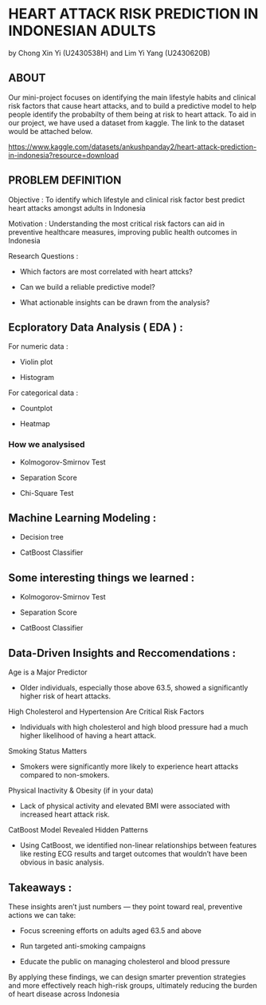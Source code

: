 # HEART ATTACK RISK PREDICTION IN INDONESIAN ADULTS
by Chong Xin Yi (U2430538H) and Lim Yi Yang (U2430620B)
## ABOUT

Our mini-project focuses on identifying the main lifestyle habits and clinical risk factors that cause heart attacks, and to build a predictive model to help people identify the probabilty of them being at risk to heart attack. To aid in our project, we have used a dataset from kaggle. The link to the dataset would be attached below.

https://www.kaggle.com/datasets/ankushpanday2/heart-attack-prediction-in-indonesia?resource=download

## PROBLEM DEFINITION

Objective : To identify which lifestyle and clinical risk factor best predict heart attacks amongst adults in Indonesia

Motivation : Understanding the most critical risk factors can aid in preventive healthcare measures, improving public health outcomes in Indonesia

Research Questions : 

- Which factors are most correlated with heart attcks?

- Can we build a reliable predictive model?

- What actionable insights can be drawn from the analysis?

## Ecploratory Data Analysis ( EDA ) :

For numeric data :

- Violin plot

- Histogram

For categorical data :

- Countplot

- Heatmap

### How we analysised 

- Kolmogorov-Smirnov Test

- Separation Score

- Chi-Square Test

## Machine Learning Modeling :

- Decision tree

- CatBoost Classifier

## Some interesting things we learned :

- Kolmogorov-Smirnov Test

- Separation Score

- CatBoost Classifier

## Data-Driven Insights and Reccomendations :

Age is a Major Predictor

- Older individuals, especially those above 63.5, showed a significantly higher risk of heart attacks.

High Cholesterol and Hypertension Are Critical Risk Factors

- Individuals with high cholesterol and high blood pressure had a much higher likelihood of having a heart attack.

Smoking Status Matters

- Smokers were significantly more likely to experience heart attacks compared to non-smokers.

Physical Inactivity & Obesity (if in your data)

- Lack of physical activity and elevated BMI were associated with increased heart attack risk.

CatBoost Model Revealed Hidden Patterns

- Using CatBoost, we identified non-linear relationships between features like resting ECG results and target outcomes that wouldn’t have been obvious in basic analysis.

## Takeaways :

These insights aren’t just numbers — they point toward real, preventive actions we can take:

- Focus screening efforts on adults aged 63.5 and above

- Run targeted anti-smoking campaigns

- Educate the public on managing cholesterol and blood pressure

By applying these findings, we can design smarter prevention strategies and more effectively reach high-risk groups, ultimately reducing the burden of heart disease across Indonesia
